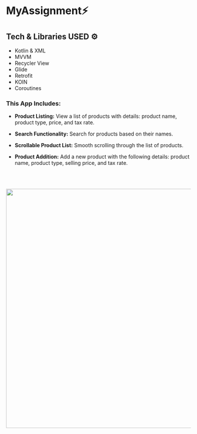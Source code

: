 # MyAssignment⚡

## Tech & Libraries USED ⚙
 - Kotlin & XML
 - MVVM
 - Recycler View
 - Glide
 - Retrofit
 - KOIN
 - Coroutines
  ### This App Includes: 
  - <B> Product Listing:</B> View a list of products with details:  product name, product type, price, and tax rate.
  - <b> Search Functionality:</b> Search for products based on their names.
  - <b> Scrollable Product List:</b> Smooth scrolling through the list of products.
  - <b> Product Addition:</b> Add a new product with the following details: product name, product type, selling price, and tax rate.

    <br><br>

   <img width=650 src="https://user-images.githubusercontent.com/94545831/184167042-c5fd862b-149b-45de-ae2c-d29799b3c007.png">


<p align = "center">
 
